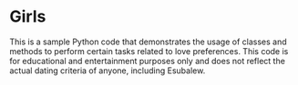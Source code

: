 # Girls
This is a sample Python code that demonstrates the usage of classes and methods to perform certain tasks related to love preferences.  This code is for educational and entertainment purposes only and does not reflect the actual dating criteria of anyone, including Esubalew.
